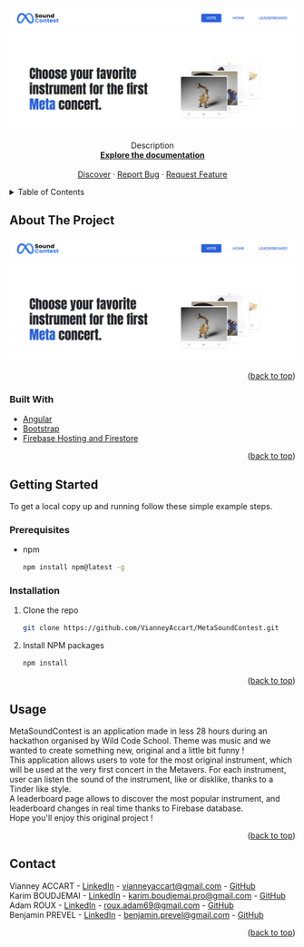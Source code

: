 <div id="top"></div>

<!-- PROJECT LOGO -->
<br />
<div align="center">
  <a href="https://github.com/VianneyAccart/MetaSoundContest">
    <img src="src/assets/image/meta-sound-contest.png" alt="Logo">
  </a>

  <p align="center">
    Description
    <br />
    <a href="https://github.com/VianneyAccart/MetaSoundContest"><strong>Explore the documentation</strong></a>
    <br />
    <br />
    <a href="https://meta-sound-contest.web.app/">Discover</a>
    ·
    <a href="https://github.com/VianneyAccart/MetaSoundContest/issues">Report Bug</a>
    ·
    <a href="https://github.com/VianneyAccart/MetaSoundContest/pulls">Request Feature</a>
  </p>
</div>

<!-- TABLE OF CONTENTS -->
<details>
  <summary>Table of Contents</summary>
  <ol>
    <li>
      <a href="#about-the-project">About The Project</a>
      <ul>
        <li><a href="#built-with">Built With</a></li>
      </ul>
    </li>
    <li>
      <a href="#getting-started">Getting Started</a>
      <ul>
        <li><a href="#prerequisites">Prerequisites</a></li>
        <li><a href="#installation">Installation</a></li>
      </ul>
    </li>
    <li><a href="#usage">Usage</a></li>
    <li><a href="#contact">Contact</a></li>
  </ol>
</details>

<!-- ABOUT THE PROJECT -->

## About The Project

[![Product Name Screen Shot][product-screenshot]](https://meta-sound-contest.web.app/)

<p align="right">(<a href="#top">back to top</a>)</p>

### Built With

- [Angular](https://angular.io/)
- [Bootstrap](https://getbootstrap.com)
- [Firebase Hosting and Firestore](https://firebase.google.com/)

<p align="right">(<a href="#top">back to top</a>)</p>

<!-- GETTING STARTED -->

## Getting Started

To get a local copy up and running follow these simple example steps.

### Prerequisites

- npm
  ```sh
  npm install npm@latest -g
  ```

### Installation

1. Clone the repo
   ```sh
   git clone https://github.com/VianneyAccart/MetaSoundContest.git
   ```
2. Install NPM packages
   ```sh
   npm install
   ```

<p align="right">(<a href="#top">back to top</a>)</p>

<!-- USAGE EXAMPLES -->

## Usage

MetaSoundContest is an application made in less 28 hours during an hackathon organised by Wild Code School. Theme was music and we wanted to create something new, original and a little bit funny !<br>
This application allows users to vote for the most original instrument, which will be used at the very first concert in the Metavers. For each instrument, user can listen the sound of the instrument, like or disklike, thanks to a Tinder like style.<br>
A leaderboard page allows to discover the most popular instrument, and leaderboard changes in real time thanks to Firebase database.<br>
Hope you'll enjoy this original project !<br>

<p align="right">(<a href="#top">back to top</a>)</p>

<!-- CONTACT -->

## Contact

Vianney ACCART - [LinkedIn](https://www.linkedin.com/in/vianneyaccart/) - vianneyaccart@gmail.com - [GitHub](https://github.com/VianneyAccart)<br>
Karim BOUDJEMAI - [LinkedIn](https://www.linkedin.com/in/karim-boudjemai-%F0%9F%96%A5-87490b221/) - karim.boudjemai.pro@gmail.com - [GitHub](https://github.com/Kariim42)<br>
Adam ROUX - [LinkedIn](https://www.linkedin.com/in/adamroux/) - roux.adam69@gmail.com - [GitHub](https://github.com/AdamRoux)<br>
Benjamin PREVEL - [LinkedIn](https://www.linkedin.com/in/benjamin-prevel-48125469/) - benjamin.prevel@gmail.com - [GitHub](https://github.com/BenPrevel)<br>

<p align="right">(<a href="#top">back to top</a>)</p>

<!-- MARKDOWN LINKS & IMAGES -->
<!-- https://www.markdownguide.org/basic-syntax/#reference-style-links -->

[product-screenshot]: src/assets/image/meta-sound-contest.png

